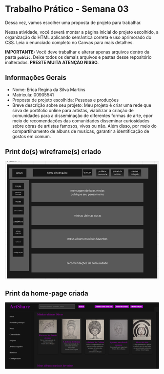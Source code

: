 # Trabalho Prático - Semana 03

Dessa vez, vamos escolher uma proposta de projeto para trabalhar.

Nessa atividade, você deverá montar a página inicial do projeto escolhido, a organização do HTML aplicando semântica correta e uso aprimorado do CSS. Leia o enunciado completo no Canvas para mais detalhes.

**IMPORTANTE:** Você deve trabalhar e alterar apenas arquivos dentro da pasta **`public`**. Deixe todos os demais arquivos e pastas desse repositório inalterados. **PRESTE MUITA ATENÇÃO NISSO.**

## Informações Gerais

- Nome: Erica Regina da Silva Martins 
- Matricula: 00905541
- Proposta de projeto escolhida: Pessoas e produções 
- Breve descrição sobre seu projeto: Meu projeto é criar uma rede que sirva de portifolio online para artistas, viabilizar a criação de comunidades para a disseminação de diferentes formas de arte, epor meio de recomendações das comunidades disseminar curiosidades sobre obras de artistas famosos, vivos ou não. Além disso, por meio do compartilhamento de albuns de musicas, garantir a identificação de gostos em comum. 


## Print do(s) wireframe(s) criado

![Print do wireframe](prints/print_wireframe.png)


## Print da home-page criada

![Print do wireframe](prints/print_homepage.png)